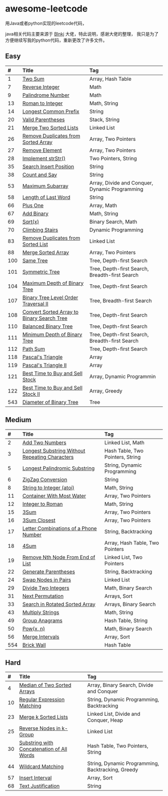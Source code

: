 # awesome-leetcode

用Java或者python实现的leetcode代码，


java相关代码主要来源于 [Blnkj](https://github.com/Blankj/awesome-java-leetcode) 大佬，特此说明，感谢大佬的整理，
我只是为了方便继续写我的python代码，重新更改了许多文件。

## Easy

| #    | Title                                    | Tag                                      |
| :--- | :--------------------------------------- | :--------------------------------------- |
| 1    | [Two Sum][001]                           | Array, Hash Table                        |
| 7    | [Reverse Integer][007]                   | Math                                     |
| 9    | [Palindrome Number][009]                 | Math                                     |
| 13   | [Roman to Integer][013]                  | Math, String                             |
| 14   | [Longest Common Prefix][014]             | String                                   |
| 20   | [Valid Parentheses][020]                 | Stack, String                            |
| 21   | [Merge Two Sorted Lists][021]            | Linked List                              |
| 26   | [Remove Duplicates from Sorted Array][026] | Array, Two Pointers                      |
| 27   | [Remove Element][027]                    | Array, Two Pointers                      |
| 28   | [Implement strStr()][028]                | Two Pointers, String                     |
| 35   | [Search Insert Position][035]            | String                                   |
| 38   | [Count and Say][038]                     | String                                   |
| 53   | [Maximum Subarray][053]                  | Array, Divide and Conquer, Dynamic Programming |
| 58   | [Length of Last Word][058]               | String                                   |
| 66   | [Plus One][066]                          | Array, Math                              |
| 67   | [Add Binary][067]                        | Math, String                             |
| 69   | [Sqrt(x)][069]                           | Binary Search, Math                      |
| 70   | [Climbing Stairs][070]                   | Dynamic Programming                      |
| 83   | [Remove Duplicates from Sorted List][083] | Linked List                              |
| 88   | [Merge Sorted Array][088]                | Array, Two Pointers                      |
| 100  | [Same Tree][100]                         | Tree, Depth-first Search                 |
| 101  | [Symmetric Tree][101]                    | Tree, Depth-first Search, Breadth-first Search |
| 104  | [Maximum Depth of Binary Tree][104]      | Tree, Depth-first Search                 |
| 107  | [Binary Tree Level Order Traversal II][107] | Tree, Breadth-first Search               |
| 108  | [Convert Sorted Array to Binary Search Tree][108] | Tree, Depth-first Search                 |
| 110  | [Balanced Binary Tree][110]              | Tree, Depth-first Search                 |
| 111  | [Minimum Depth of Binary Tree][111]      | Tree, Depth-first Search, Breadth-first Search |
| 112  | [Path Sum][112]                          | Tree, Depth-first Search                 |
| 118  | [Pascal's Triangle][118]                 | Array                                    |
| 119  | [Pascal's Triangle II][119]              | Array                                    |
| 121  | [Best Time to Buy and Sell Stock][121]   | Array, Dynamic Programmin                |
| 122  | [Best Time to Buy and Sell Stock II][122] | Array, Greedy                            |
| 543  | [Diameter of Binary Tree][543]           | Tree                                     |


## Medium

| #    | Title                                    | Tag                              |
| :--- | :--------------------------------------- | :------------------------------- |
| 2    | [Add Two Numbers][002]                   | Linked List, Math                |
| 3    | [Longest Substring Without Repeating Characters][003] | Hash Table, Two Pointers, String |
| 5    | [Longest Palindromic Substring][005]     | String, Dynamic Programming      |
| 6    | [ZigZag Conversion][006]                 | String                           |
| 8    | [String to Integer (atoi)][008]          | Math, String                     |
| 11   | [Container With Most Water][011]         | Array, Two Pointers              |
| 12   | [Integer to Roman][012]                  | Math, String                     |
| 15   | [3Sum][015]                              | Array, Two Pointers              |
| 16   | [3Sum Closest][016]                      | Array, Two Pointers              |
| 17   | [Letter Combinations of a Phone Number][017] | String, Backtracking             |
| 18   | [4Sum][018]                              | Array, Hash Table, Two Pointers  |
| 19   | [Remove Nth Node From End of List][019]  | Linked List, Two Pointers        |
| 22   | [Generate Parentheses][022]              | String, Backtracking             |
| 24   | [Swap Nodes in Pairs][024]               | Linked List                      |
| 29   | [Divide Two Integers][029]               | Math, Binary Search              |
| 31   | [Next Permutation][031]                  | Arrays, Sort                     |
| 33   | [Search in Rotated Sorted Array][033]    | Arrays, Binary Search            |
| 43   | [Multiply Strings][043]                  | Math, String                     |
| 49   | [Group Anagrams][049]                    | Hash Table, String               |
| 50   | [Pow(x, n)][050]                         | Math, Binary Search              |
| 56   | [Merge Intervals][056]                   | Array, Sort                      |
| 554  | [Brick Wall][554]                        | Hash Table                       |


## Hard

| #    | Title                                    | Tag                                      |
| :--- | :--------------------------------------- | :--------------------------------------- |
| 4    | [Median of Two Sorted Arrays][004]       | Array, Binary Search, Divide and Conquer |
| 10   | [Regular Expression Matching][010]       | String, Dynamic Programming, Backtracking |
| 23   | [Merge k Sorted Lists][023]              | Linked List, Divide and Conquer, Heap    |
| 25   | [Reverse Nodes in k-Group][025]          | Linked List                              |
| 30   | [Substring with Concatenation of All Words][030] | Hash Table, Two Pointers, String         |
| 44   | [Wildcard Matching][044]                 | String, Dynamic Programming, Backtracking, Greedy |
| 57   | [Insert Interval][057]                   | Array, Sort                              |
| 68   | [Text Justification][068]                | String                                   |





[src]: https://github.com/lxzmxl/Awesome-leetcode/tree/master/src
[note]: https://github.com/lxzmxl/Awesome-leetcode/tree/master/note

[001]: https://github.com/lxzmxl/Awesome-leetcode/blob/master/note/001/README.md
[007]: https://github.com/lxzmxl/Awesome-leetcode/blob/master/note/007/README.md
[009]: https://github.com/lxzmxl/Awesome-leetcode/blob/master/note/009/README.md
[013]: https://github.com/lxzmxl/Awesome-leetcode/blob/master/note/013/README.md
[014]: https://github.com/lxzmxl/Awesome-leetcode/blob/master/note/014/README.md
[020]: https://github.com/lxzmxl/Awesome-leetcode/blob/master/note/020/README.md
[021]: https://github.com/lxzmxl/Awesome-leetcode/blob/master/note/021/README.md
[026]: https://github.com/lxzmxl/Awesome-leetcode/blob/master/note/026/README.md
[027]: https://github.com/lxzmxl/Awesome-leetcode/blob/master/note/027/README.md
[028]: https://github.com/lxzmxl/Awesome-leetcode/blob/master/note/028/README.md
[035]: https://github.com/lxzmxl/Awesome-leetcode/blob/master/note/035/README.md
[038]: https://github.com/lxzmxl/Awesome-leetcode/blob/master/note/038/README.md
[053]: https://github.com/lxzmxl/Awesome-leetcode/blob/master/note/053/README.md
[058]: https://github.com/lxzmxl/Awesome-leetcode/blob/master/note/058/README.md
[066]: https://github.com/lxzmxl/Awesome-leetcode/blob/master/note/066/README.md
[067]: https://github.com/lxzmxl/Awesome-leetcode/blob/master/note/067/README.md
[069]: https://github.com/lxzmxl/Awesome-leetcode/blob/master/note/069/README.md
[070]: https://github.com/lxzmxl/Awesome-leetcode/blob/master/note/070/README.md
[083]: https://github.com/lxzmxl/Awesome-leetcode/blob/master/note/083/README.md
[088]: https://github.com/lxzmxl/Awesome-leetcode/blob/master/note/088/README.md
[100]: https://github.com/lxzmxl/Awesome-leetcode/blob/master/note/100/README.md
[101]: https://github.com/lxzmxl/Awesome-leetcode/blob/master/note/101/README.md
[104]: https://github.com/lxzmxl/Awesome-leetcode/blob/master/note/104/README.md
[107]: https://github.com/lxzmxl/Awesome-leetcode/blob/master/note/107/README.md
[108]: https://github.com/lxzmxl/Awesome-leetcode/blob/master/note/108/README.md
[110]: https://github.com/lxzmxl/Awesome-leetcode/blob/master/note/110/README.md
[111]: https://github.com/lxzmxl/Awesome-leetcode/blob/master/note/111/README.md
[112]: https://github.com/lxzmxl/Awesome-leetcode/blob/master/note/112/README.md
[118]: https://github.com/lxzmxl/Awesome-leetcode/blob/master/note/118/README.md
[119]: https://github.com/lxzmxl/Awesome-leetcode/blob/master/note/119/README.md
[121]: https://github.com/lxzmxl/Awesome-leetcode/blob/master/note/121/README.md
[122]: https://github.com/lxzmxl/Awesome-leetcode/blob/master/note/122/README.md
[543]: https://github.com/lxzmxl/Awesome-leetcode/blob/master/note/543/README.md

[002]: https://github.com/lxzmxl/Awesome-leetcode/blob/master/note/002/README.md
[003]: https://github.com/lxzmxl/Awesome-leetcode/blob/master/note/003/README.md
[005]: https://github.com/lxzmxl/Awesome-leetcode/blob/master/note/005/README.md
[006]: https://github.com/lxzmxl/Awesome-leetcode/blob/master/note/006/README.md
[008]: https://github.com/lxzmxl/Awesome-leetcode/blob/master/note/008/README.md
[011]: https://github.com/lxzmxl/Awesome-leetcode/blob/master/note/011/README.md
[012]: https://github.com/lxzmxl/Awesome-leetcode/blob/master/note/012/README.md
[015]: https://github.com/lxzmxl/Awesome-leetcode/blob/master/note/015/README.md
[016]: https://github.com/lxzmxl/Awesome-leetcode/blob/master/note/016/README.md
[017]: https://github.com/lxzmxl/Awesome-leetcode/blob/master/note/017/README.md
[018]: https://github.com/lxzmxl/Awesome-leetcode/blob/master/note/018/README.md
[019]: https://github.com/lxzmxl/Awesome-leetcode/blob/master/note/019/README.md
[022]: https://github.com/lxzmxl/Awesome-leetcode/blob/master/note/022/README.md
[024]: https://github.com/lxzmxl/Awesome-leetcode/blob/master/note/024/README.md
[029]: https://github.com/lxzmxl/Awesome-leetcode/blob/master/note/029/README.md
[031]: https://github.com/lxzmxl/Awesome-leetcode/blob/master/note/031/README.md
[033]: https://github.com/lxzmxl/Awesome-leetcode/blob/master/note/033/README.md
[043]: https://github.com/lxzmxl/Awesome-leetcode/blob/master/note/043/README.md
[049]: https://github.com/lxzmxl/Awesome-leetcode/blob/master/note/049/README.md
[050]: https://github.com/lxzmxl/Awesome-leetcode/blob/master/note/050/README.md
[056]: https://github.com/lxzmxl/Awesome-leetcode/blob/master/note/056/README.md
[554]: https://github.com/lxzmxl/Awesome-leetcode/blob/master/note/554/README.md

[004]: https://github.com/lxzmxl/Awesome-leetcode/blob/master/note/004/README.md
[010]: https://github.com/lxzmxl/Awesome-leetcode/blob/master/note/010/README.md
[023]: https://github.com/lxzmxl/Awesome-leetcode/blob/master/note/023/README.md
[025]: https://github.com/lxzmxl/Awesome-leetcode/blob/master/note/025/README.md
[030]: https://github.com/lxzmxl/Awesome-leetcode/blob/master/note/030/README.md
[044]: https://github.com/lxzmxl/Awesome-leetcode/blob/master/note/044/README.md
[057]: https://github.com/lxzmxl/Awesome-leetcode/blob/master/note/057/README.md
[068]: https://github.com/lxzmxl/Awesome-leetcode/blob/master/note/068/README.md
